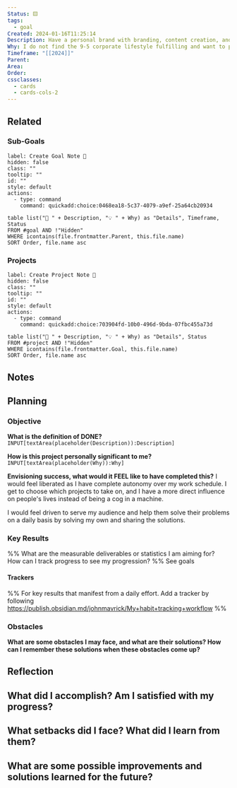```yaml
---
Status: 🟨
tags:
  - goal
Created: 2024-01-16T11:25:14
Description: Have a personal brand with branding, content creation, and digital products
Why: I do not find the 9-5 corporate lifestyle fulfilling and want to push myself to grow by becoming a creator
Timeframe: "[[2024]]"
Parent: 
Area: 
Order: 
cssclasses:
  - cards
  - cards-cols-2
---
```

## Related
### Sub-Goals

```meta-bind-button
label: Create Goal Note 🎯
hidden: false
class: ""
tooltip: ""
id: ""
style: default
actions:
  - type: command
    command: quickadd:choice:0468ea18-5c37-4079-a9ef-25a64cb20934

```
```dataview
table list("🎯 " + Description, "💡 " + Why) as "Details", Timeframe, Status
FROM #goal AND !"Hidden"
WHERE icontains(file.frontmatter.Parent, this.file.name)
SORT Order, file.name asc
```
### Projects

```meta-bind-button
label: Create Project Note 🚧
hidden: false
class: ""
tooltip: ""
id: ""
style: default
actions:
  - type: command
    command: quickadd:choice:703904fd-10b0-496d-9bda-07fbc455a73d

```

```dataview
table list("🎯 " + Description, "💡 " + Why) as "Details", Status
FROM #project AND !"Hidden"
WHERE icontains(file.frontmatter.Goal, this.file.name)
SORT Order, file.name asc
```
## Notes

## Planning
### Objective
**What is the definition of DONE?**
`INPUT[textArea(placeholder(Description)):Description]`

**How is this project personally significant to me?**
`INPUT[textArea(placeholder(Why)):Why]`

**Envisioning success, what would it FEEL like to have completed this?**
I would feel liberated as I have complete autonomy over my work schedule. I get to choose which projects to take on, and I have a more direct influence on people's lives instead of being a cog in a machine.

I would feel driven to serve my audience and help them solve their problems on a daily basis by solving my own and sharing the solutions.
### Key Results
%% What are the measurable deliverables or statistics I am aiming for? How can I track progress to see my progression? %%
See goals
#### Trackers
%% For key results that manifest from a daily effort. Add a tracker by following https://publish.obsidian.md/johnmavrick/My+habit+tracking+workflow %%

### Obstacles
**What are some obstacles I may face, and what are their solutions? How can I remember these solutions when these obstacles come up?**

## Reflection
**What did I accomplish? Am I satisfied with my progress?**
- 

**What setbacks did I face? What did I learn from them?**
- 

**What are some possible improvements and solutions learned for the future?**
- 
